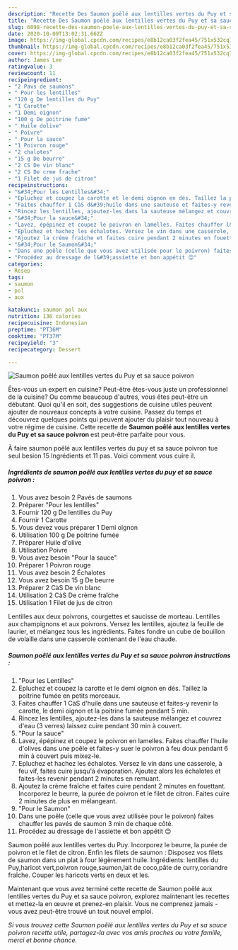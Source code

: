```yaml
---
description: "Recette Des Saumon poêlé aux lentilles vertes du Puy et sa sauce poivron"
title: "Recette Des Saumon poêlé aux lentilles vertes du Puy et sa sauce poivron"
slug: 6098-recette-des-saumon-poele-aux-lentilles-vertes-du-puy-et-sa-sauce-poivron
date: 2020-10-09T13:02:31.662Z
image: https://img-global.cpcdn.com/recipes/e8b12ca03f2fea45/751x532cq70/saumon-poele-aux-lentilles-vertes-du-puy-et-sa-sauce-poivron-photo-principale-de-la-recette.jpg
thumbnail: https://img-global.cpcdn.com/recipes/e8b12ca03f2fea45/751x532cq70/saumon-poele-aux-lentilles-vertes-du-puy-et-sa-sauce-poivron-photo-principale-de-la-recette.jpg
cover: https://img-global.cpcdn.com/recipes/e8b12ca03f2fea45/751x532cq70/saumon-poele-aux-lentilles-vertes-du-puy-et-sa-sauce-poivron-photo-principale-de-la-recette.jpg
author: James Lee
ratingvalue: 3
reviewcount: 11
recipeingredient:
- "2 Pavs de saumons"
- " Pour les lentilles"
- "120 g De lentilles du Puy"
- "1 Carotte"
- "1 Demi oignon"
- "100 g De poitrine fume"
- " Huile dolive"
- " Poivre"
- " Pour la sauce"
- "1 Poivron rouge"
- "2 chalotes"
- "15 g De beurre"
- "2 CS De vin blanc"
- "2 CS De crme frache"
- "1 Filet de jus de citron"
recipeinstructions:
- "&#34;Pour les Lentilles&#34;"
- "Epluchez et coupez la carotte et le demi oignon en dés. Taillez la poitrine fumée en petits morceaux."
- "Faites chauffer 1 CàS d&#39;huile dans une sauteuse et faites-y revenir la carotte, le demi oignon et la poitrine fumée pendant 5 min."
- "Rincez les lentilles, ajoutez-les dans la sauteuse mélangez et couvrez d&#39;eau (3 verres) laissez cuire pendant 30 min à couvert."
- "&#34;Pour la sauce&#34;"
- "Lavez, épépinez et coupez le poivron en lamelles. Faites chauffer l&#39;huile d&#39;olives dans une poêle et faites-y suer le poivron à feu doux pendant 6 min à couvert puis mixez-le."
- "Epluchez et hachez les échalotes. Versez le vin dans une casserole, à feu vif, faites cuire jusqu&#39;à évaporation. Ajoutez alors les échalotes et faites-les revenir pendant 2 minutes en remuant."
- "Ajoutez la créme fraîche et faites cuire pendant 2 minutes en fouettant. Incorporez le beurre, la purée de poivron et le filet de citron. Faites cuire 2 minutes de plus en mélangeant."
- "&#34;Pour le Saumon&#34;"
- "Dans une poêle (celle que vous avez utilisée pour le poivron) faites chauffer les pavés de saumon 3 min de chaque côté."
- "Procédez au dressage de l&#39;assiette et bon appétit 😊"
categories:
- Resep
tags:
- saumon
- pol
- aux

katakunci: saumon pol aux 
nutrition: 136 calories
recipecuisine: Indonesian
preptime: "PT36M"
cooktime: "PT37M"
recipeyield: "3"
recipecategory: Dessert

---
```



![Saumon poêlé aux lentilles vertes du Puy et sa sauce poivron](https://img-global.cpcdn.com/recipes/e8b12ca03f2fea45/751x532cq70/saumon-poele-aux-lentilles-vertes-du-puy-et-sa-sauce-poivron-photo-principale-de-la-recette.jpg)

Êtes-vous un expert en cuisine? Peut-être êtes-vous juste un professionnel de la cuisine? Ou comme beaucoup d'autres, vous êtes peut-être un débutant. Quoi qu'il en soit, des suggestions de cuisine utiles peuvent ajouter de nouveaux concepts à votre cuisine. Passez du temps et découvrez quelques points qui peuvent ajouter du plaisir tout nouveau à votre régime de cuisine. Cette recette de <strong> Saumon poêlé aux lentilles vertes du Puy et sa sauce poivron </strong> est peut-être parfaite pour vous.

<!--inarticleads1-->

À faire saumon poêlé aux lentilles vertes du puy et sa sauce poivron tue seul besion 15 Ingrédients et 11 pas. Voici comment vous cuire il.

##### Ingrédients de saumon poêlé aux lentilles vertes du puy et sa sauce poivron :

1. Vous avez besoin 2 Pavés de saumons
1. Préparer  &#34;Pour les lentilles&#34;
1. Fournir 120 g De lentilles du Puy
1. Fournir 1 Carotte
1. Vous devez vous préparer 1 Demi oignon
1. Utilisation 100 g De poitrine fumée
1. Préparer  Huile d&#39;olive
1. Utilisation  Poivre
1. Vous avez besoin  &#34;Pour la sauce&#34;
1. Préparer 1 Poivron rouge
1. Vous avez besoin 2 Échalotes
1. Vous avez besoin 15 g De beurre
1. Préparer 2 CàS De vin blanc
1. Utilisation 2 CàS De crème fraîche
1. Utilisation 1 Filet de jus de citron


Lentilles aux deux poivrons, courgettes et saucisse de morteau. Lentilles aux champignons et aux poivrons. Versez les lentilles, ajoutez la feuille de laurier, et mélangez tous les ingrédients. Faites fondre un cube de bouillon de volaille dans une casserole contenant de l&#39;eau chaude. 

<!--inarticleads2-->

##### Saumon poêlé aux lentilles vertes du Puy et sa sauce poivron instructions :

1. &#34;Pour les Lentilles&#34;
1. Epluchez et coupez la carotte et le demi oignon en dés. Taillez la poitrine fumée en petits morceaux.
1. Faites chauffer 1 CàS d&#39;huile dans une sauteuse et faites-y revenir la carotte, le demi oignon et la poitrine fumée pendant 5 min.
1. Rincez les lentilles, ajoutez-les dans la sauteuse mélangez et couvrez d&#39;eau (3 verres) laissez cuire pendant 30 min à couvert.
1. &#34;Pour la sauce&#34;
1. Lavez, épépinez et coupez le poivron en lamelles. Faites chauffer l&#39;huile d&#39;olives dans une poêle et faites-y suer le poivron à feu doux pendant 6 min à couvert puis mixez-le.
1. Epluchez et hachez les échalotes. Versez le vin dans une casserole, à feu vif, faites cuire jusqu&#39;à évaporation. Ajoutez alors les échalotes et faites-les revenir pendant 2 minutes en remuant.
1. Ajoutez la créme fraîche et faites cuire pendant 2 minutes en fouettant. Incorporez le beurre, la purée de poivron et le filet de citron. Faites cuire 2 minutes de plus en mélangeant.
1. &#34;Pour le Saumon&#34;
1. Dans une poêle (celle que vous avez utilisée pour le poivron) faites chauffer les pavés de saumon 3 min de chaque côté.
1. Procédez au dressage de l&#39;assiette et bon appétit 😊


Saumon poêlé aux lentilles vertes du Puy. Incorporez le beurre, la purée de poivron et le filet de citron. Enfin les filets de saumon : Disposez vos filets de saumon dans un plat à four légèrement huile. Ingrédients: lentilles du Puy,haricot vert,poivron rouge,saumon,lait de coco,pâte de curry,coriandre fraîche. Couper les haricots verts en deux et les. 

<!--inarticleads1-->

<p>
Maintenant que vous avez terminé cette recette de Saumon poêlé aux lentilles vertes du Puy et sa sauce poivron, explorez maintenant les recettes et mettez-la en œuvre et prenez-en plaisir. Vous ne comprenez jamais - vous avez peut-être trouvé un tout nouvel emploi.
</p>

<p>
<i>Si vous trouvez cette Saumon poêlé aux lentilles vertes du Puy et sa sauce poivron recette utile, partagez-la avec vos amis proches ou votre famille, merci et bonne chance.</i>
</p>
